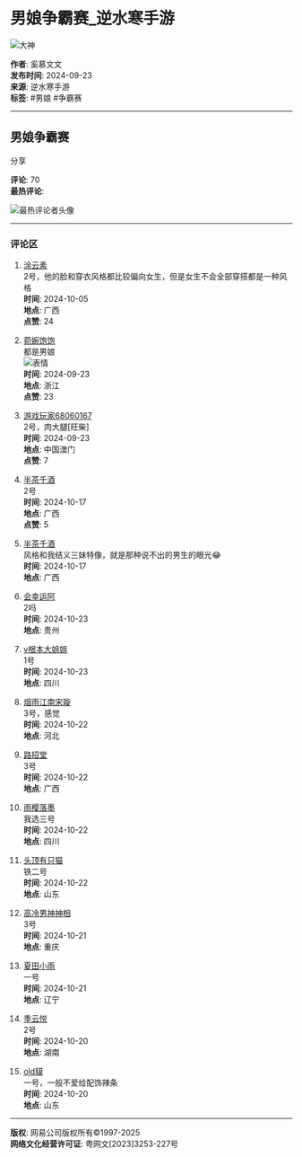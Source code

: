# 男娘争霸赛_逆水寒手游

![大神](https://img.166.net/gameyw-misc/opd/squash/20220722/165349-dhc8lvqr7t.png)

**作者**: 奚慕文文  
**发布时间**: 2024-09-23  
**来源**: 逆水寒手游  
**标签**: #男娘 #争霸赛

---

## 男娘争霸赛

分享

**评论**: 70  
**最热评论**: 

![最热评论者头像](https://img.166.net/gameyw-misc/opd/squash/20220331/135747-s4pzcug19f.png?imageView&tostatic=0&thumbnail=100y100)

---

### 评论区

1. [涂云素](https://user/92c46acbea364705846e759392c09ffc/)  
   2号，他的脸和穿衣风格都比较偏向女生，但是女生不会全部穿搭都是一种风格  
   **时间**: 2024-10-05  
   **地点**: 广西  
   **点赞**: 24  

2. [菀婉饱饱](https://user/fee8e6cb25e4404eb801cfb267c6d074/)  
   都是男娘  
   ![表情](https://img.166.net/reunionpub/8_20240901_191ab6d23d0779174.jpeg?imageView&tostatic=0&thumbnail=200y200)  
   **时间**: 2024-09-23  
   **地点**: 浙江  
   **点赞**: 23  

3. [游戏玩家68060167](https://user/60ecd2daf2d340ad9798586b16cfdb5d/)  
   2号，肉大腿[旺柴]  
   **时间**: 2024-09-23  
   **地点**: 中国澳门  
   **点赞**: 7  

4. [半茶千酒](https://user/9d63e03542744b8cbd89974efc45ea95/)  
   2号  
   **时间**: 2024-10-17  
   **地点**: 广西  
   **点赞**: 5  

5. [半茶千酒](https://user/9d63e03542744b8cbd89974efc45ea95/)  
   风格和我结义三妹特像，就是那种说不出的男生的眼光😂  
   **时间**: 2024-10-17  
   **地点**: 广西  

6. [会幸运阿](https://user/3fc1fe7be7d44c8d87e7ab070e002839/)  
   2吗  
   **时间**: 2024-10-23  
   **地点**: 贵州  

7. [v根本大姐姐](https://user/f0f9dd80556a467c94cbb2620012bc25/)  
   1号  
   **时间**: 2024-10-23  
   **地点**: 四川  

8. [烟雨江南宋璇](https://user/1a4a828d4b1c45019c6b40b013ff7ec0/)  
   3号，感觉  
   **时间**: 2024-10-22  
   **地点**: 河北  

9. [路招堂](https://user/c2a26744fdf647f390db266868e5ba82/)  
   3号  
   **时间**: 2024-10-22  
   **地点**: 广西  

10. [雨樱落墨](https://user/e4b7d1c4b04f4ea2958e6a7376293807/)  
    我选三号  
    **时间**: 2024-10-22  
    **地点**: 四川  

11. [头顶有只猫](https://user/c8b70d9f265e445c99ae0a4af57ba64e/)  
    铁二号  
    **时间**: 2024-10-22  
    **地点**: 山东  

12. [高冷男神神相](https://user/d4f96b8540db49589eb44ccf2997fe6c/)  
    3号  
    **时间**: 2024-10-21  
    **地点**: 重庆  

13. [夏田小雨](https://user/d1b3004922eb4078af920778b4d48de8/)  
    一号  
    **时间**: 2024-10-21  
    **地点**: 辽宁  

14. [季云悦](https://user/501353d6f1b94a05a362e7ac91759e25/)  
    2号  
    **时间**: 2024-10-20  
    **地点**: 湖南  

15. [old貘](https://user/211849b0c6be4784a1d07355c1f306d3/)  
    一号，一般不爱给配饰辣条  
    **时间**: 2024-10-20  
    **地点**: 山东  

---

**版权**: 网易公司版权所有©1997-2025  
**网络文化经营许可证**: 粤网文[2023]3253-227号
<!-- tcd_original_link https://m.ds.163.com/feed/66f12f5d52fac75df8d1b305/ -->
